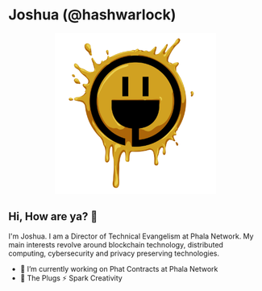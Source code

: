 # Joshua (@hashwarlock)
<p align="center">
<img src="./assets/ThePlugsSparkCreativity.png" width="320" height="320"/>
</p>

## Hi, How are ya? 👋
I'm Joshua. I am a Director of Technical Evangelism at Phala Network. My main interests revolve around blockchain technology, distributed computing, cybersecurity and privacy preserving technologies.
- 🔭 I’m currently working on Phat Contracts at Phala Network
- 🔌 The Plugs ⚡ Spark Creativity
<!--
**HashWarlock/hashwarlock** is a ✨ _special_ ✨ repository because its `README.md` (this file) appears on your GitHub profile.

Here are some ideas to get you started:

- 🔭 I’m currently working on ...
- 🌱 I’m currently learning ...
- 👯 I’m looking to collaborate on ...
- 🤔 I’m looking for help with ...
- 💬 Ask me about ...
- 📫 How to reach me: ...
- 😄 Pronouns: ...
- ⚡ Fun fact: ...
-->
